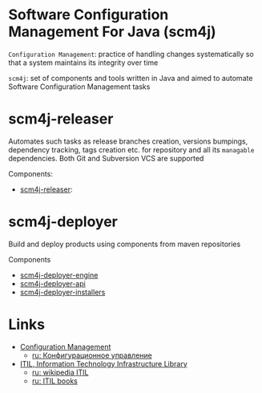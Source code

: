 # Software Configuration Management For Java (scm4j)

`Configuration Management`: practice of handling changes systematically so that a system maintains its integrity over time

`scm4j`: set of components and tools written in Java and aimed to automate Software Configuration Management tasks


# scm4j-releaser

Automates such tasks as release branches creation, versions bumpings, dependency tracking, tags creation etc. for repository and all its `managable` dependencies. Both Git and Subversion VCS are supported

Components:
- [scm4j-releaser](../../../scm4j-releaser/blob/master/README.md): 

# scm4j-deployer

Build and deploy products using components from maven repositories

Components
  - [scm4j-deployer-engine](../../../scm4j-deployer-engine/blob/master/README.md)
  - [scm4j-deployer-api](../../../scm4j-deployer-api/blob/master/README.md)
  - [scm4j-deployer-installers](../../../scm4j-deployer-installers/blob/master/README.md)

# Links
- [Configuration Management](https://en.wikipedia.org/wiki/Configuration_management)
  - [ru: Конфигурационное управление](https://ru.wikipedia.org/wiki/%D0%9A%D0%BE%D0%BD%D1%84%D0%B8%D0%B3%D1%83%D1%80%D0%B0%D1%86%D0%B8%D0%BE%D0%BD%D0%BD%D0%BE%D0%B5_%D1%83%D0%BF%D1%80%D0%B0%D0%B2%D0%BB%D0%B5%D0%BD%D0%B8%D0%B5)
- [ITIL, Information Technology Infrastructure Library](https://en.wikipedia.org/wiki/ITIL)  
  - [ru: wikipedia ITIL](https://ru.wikipedia.org/wiki/ITIL)
  - [ru: ITIL books](http://www.wikiitil.ru/books.html)
  
